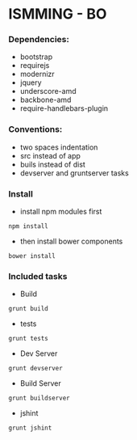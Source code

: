 ISMMING - BO
=====================

### Dependencies:

* bootstrap
* requirejs
* modernizr
* jquery
* underscore-amd
* backbone-amd
* require-handlebars-plugin

### Conventions:

* two spaces indentation
* src instead of app
* buils instead of dist
* devserver and gruntserver tasks

### Install

* install npm modules first
```
npm install
```

* then install bower components
```
bower install
```

### Included tasks

* Build
```
grunt build
```

* tests
```
grunt tests
```

* Dev Server
```
grunt devserver
```

* Build Server
```
grunt buildserver
```

* jshint
```
grunt jshint
```


